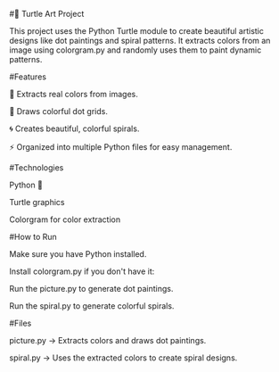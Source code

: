 #🐢 Turtle Art Project

This project uses the Python Turtle module to create beautiful artistic designs like dot paintings and spiral patterns.
It extracts colors from an image using colorgram.py and randomly uses them to paint dynamic patterns.

#Features

🎨 Extracts real colors from images.

🐢 Draws colorful dot grids.

🌀 Creates beautiful, colorful spirals.

⚡ Organized into multiple Python files for easy management.

#Technologies

Python 🐍

Turtle graphics

Colorgram for color extraction

#How to Run

Make sure you have Python installed.

Install colorgram.py if you don't have it:

Run the picture.py to generate dot paintings.

Run the spiral.py to generate colorful spirals.

#Files

picture.py → Extracts colors and draws dot paintings.

spiral.py → Uses the extracted colors to create spiral designs.
